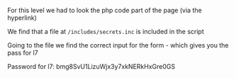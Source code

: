 For this level we had to look the php code part of the page (via the hyperlink)

We find that a file at `/includes/secrets.inc` is included in the script

Going to the file we find the correct input for the form - which gives you the pass for l7

Password for l7:
bmg8SvU1LizuWjx3y7xkNERkHxGre0GS